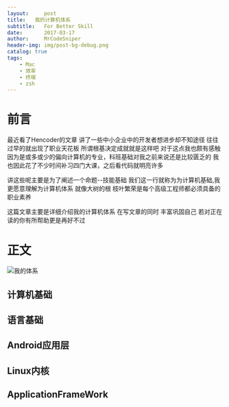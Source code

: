 ```yaml
---
layout:     post
title:   我的计算机体系
subtitle:   For Better Skill
date:       2017-03-17
author:     MrCodeSniper
header-img: img/post-bg-debug.png
catalog: true
tags:
    - Mac
    - 效率
    - 终端
    - zsh
---
```


# 前言

最近看了Hencoder的文章 讲了一些中小企业中的开发者想进步却不知途径 往往过早的就出现了职业天花板 
所谓根基决定成就就是这样吧 对于这点我也颇有感触 因为是或多或少的偏向计算机的专业，科班基础对我之前来说还是比较匮乏的 我也因此花了不少时间补习四门大课，之后看代码就明亮许多 

讲这些呢主要是为了阐述一个命题--技能基础
我们这一行就称为为计算机基础,我更愿意理解为计算机体系
就像大树的根 枝叶繁荣是每个高级工程师都必须具备的职业素养

这篇文章主要是详细介绍我的计算机体系  在写文章的同时 丰富巩固自己 若对正在读的你有所帮助更是再好不过
 
# 正文

![我的体系](https://upload-images.jianshu.io/upload_images/2634235-6830203867ff6d8b.png?imageMogr2/auto-orient/strip%7CimageView2/2/w/1240)



## 计算机基础

## 语言基础

## Android应用层

## Linux内核

## ApplicationFrameWork





